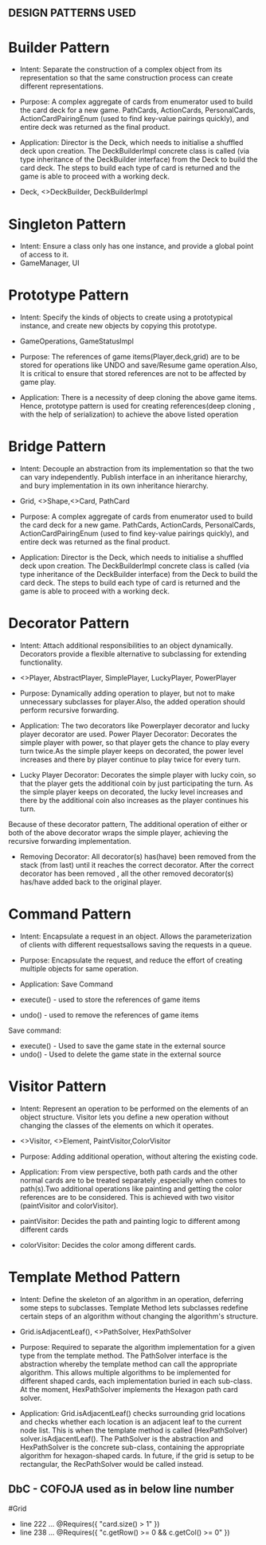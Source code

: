 ## DESIGN PATTERNS USED

# Builder Pattern
- Intent: Separate the construction of a complex object from its representation so that the same construction process can create different representations.

- Purpose:
A complex aggregate of cards from enumerator used to build the card deck for a new game. PathCards, ActionCards, PersonalCards, ActionCardPairingEnum (used to find key-value pairings quickly), and entire deck was returned as the final product.

- Application:
Director is the Deck, which needs to initialise a shuffled deck upon creation. The DeckBuilderImpl concrete class is called (via type inheritance of the DeckBuilder interface) from the Deck to build the card deck. The steps to build each type of card is returned and the game is able to proceed with a working deck.

- Deck, <<Interface>>DeckBuilder, DeckBuilderImpl

# Singleton Pattern
- Intent: Ensure a class only has one instance, and provide a global point of access to it.
- GameManager, UI

# Prototype Pattern
- Intent: Specify the kinds of objects to create using a prototypical instance, and create new objects by copying this prototype.
- GameOperations, GameStatusImpl

- Purpose:
The references of game items(Player,deck,grid) are to be stored for operations like  UNDO and save/Resume game operation.Also, It is critical to ensure that stored references are not to be affected by game play.

- Application:
There is a necessity of deep cloning the above  game items. Hence, prototype pattern is used for creating references(deep cloning , with the help of serialization) to achieve the above listed operation


# Bridge Pattern
- Intent: 
Decouple an abstraction from its implementation so that the two can vary independently.
Publish interface in an inheritance hierarchy, and bury implementation in its own inheritance hierarchy.
- Grid, <<Interface>>Shape,<<Interface>>Card, PathCard
- Purpose:
A complex aggregate of cards from enumerator used to build the card deck for a new game. PathCards, ActionCards, PersonalCards, ActionCardPairingEnum (used to find key-value pairings quickly), and entire deck was returned as the final product.

- Application:
Director is the Deck, which needs to initialise a shuffled deck upon creation. The DeckBuilderImpl concrete class is called (via type inheritance of the DeckBuilder interface) from the Deck to build the card deck. The steps to build each type of card is returned and the game is able to proceed with a working deck.

# Decorator Pattern
- Intent: Attach additional responsibilities to an object dynamically. Decorators provide a flexible alternative to subclassing for extending functionality.
- <<Interface>>Player, AbstractPlayer, SimplePlayer, LuckyPlayer, PowerPlayer

- Purpose:
Dynamically adding operation to player, but not to make unnecessary subclasses for player.Also, the added operation should perform recursive forwarding.

- Application:
The two decorators like Powerplayer decorator and lucky player decorator are used. 
Power Player Decorator: Decorates the simple player with power, so that player gets the chance to play every turn twice.As the simple player keeps on decorated, the power level increases and there by player continue to play twice for every turn.

- Lucky Player Decorator: 
Decorates the simple player with lucky coin, so that the player gets the additional coin by just participating the turn. As the simple player keeps on decorated, the lucky level increases and there by the additional coin also increases as the player continues his turn.

Because of these decorator pattern, The additional operation of either or both of the above decorator wraps the simple player, achieving the recursive forwarding implementation.

- Removing Decorator:
All decorator(s) has(have) been removed from the stack (from last) until it reaches the correct decorator. After the correct decorator has been removed , all the other removed decorator(s) has/have added back to the original player.


# Command Pattern
- Intent: Encapsulate a request in an object. Allows the parameterization of clients with different requestsallows saving the requests in a queue.

- Purpose:
Encapsulate the request, and reduce the effort of creating multiple objects for same operation.

- Application:
Save Command 
- execute() - used to store the references of game items
- undo() - used to remove the references of game items

Save command:
- execute() - Used to save the game state in the external source
- undo() - Used to delete the game state in the external source


# Visitor Pattern
- Intent: Represent an operation to be performed on the elements of an object structure. Visitor lets you define a new operation without changing the classes of the elements on which it operates.
- <<Interface>>Visitor, <<Interface>>Element, PaintVisitor,ColorVisitor
- Purpose: Adding additional operation, without altering the existing code.

- Application:
From view perspective, both path cards and the other normal cards are to be treated separately ,especially when comes to path(s).Two additional operations like painting and getting the color references are to be considered. This is achieved with two visitor (paintVisitor and colorVisitor).
- paintVisitor: Decides the path and painting logic to different among different cards
- colorVisitor: Decides the color among different cards.

# Template Method Pattern
- Intent: Define the skeleton of an algorithm in an operation, deferring some steps to subclasses. Template Method lets subclasses redefine certain steps of an algorithm without changing the algorithm's structure.
- Grid.isAdjacentLeaf(), <<Interface>>PathSolver, HexPathSolver

- Purpose:
Required to separate the algorithm implementation for a given type from the template method. The PathSolver interface is the abstraction whereby the template method can call the appropriate algorithm. This allows multiple algorithms to be implemented for different shaped cards, each implementation buried in each sub-class. At the moment, HexPathSolver implements the Hexagon path card solver.

- Application:
Grid.isAdjacentLeaf() checks surrounding grid locations and checks whether each location is an adjacent leaf to the current node list. This is when the template method is called (HexPathSolver) solver.isAdjacentLeaf(). The PathSolver is the abstraction and HexPathSolver is the concrete sub-class, containing the appropriate algorithm for hexagon-shaped cards. In future, if the grid is setup to be rectangular, the RecPathSolver would be called instead.


## DbC - COFOJA used as in below line number
#Grid 
- line 222 ... @Requires({ "card.size() > 1" })
- line 238 ... @Requires({ "c.getRow() >= 0 && c.getCol() >= 0" })

